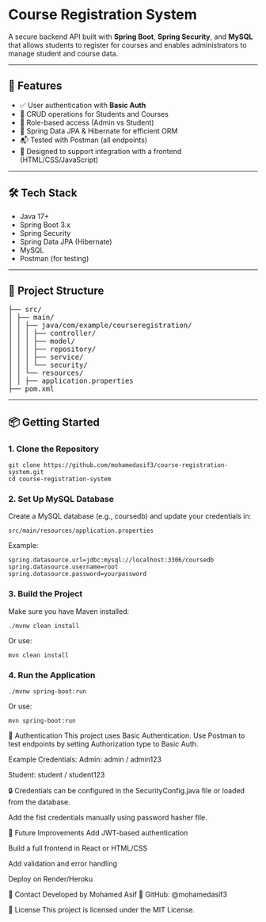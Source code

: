 # Course Registration System

A secure backend API built with **Spring Boot**, **Spring Security**, and **MySQL** that allows students to register for courses and enables administrators to manage student and course data.

---

## 🚀 Features

- ✅ User authentication with **Basic Auth**
- 🧾 CRUD operations for Students and Courses
- 🔐 Role-based access (Admin vs Student)
- 🔧 Spring Data JPA & Hibernate for efficient ORM
- 📬 Tested with Postman (all endpoints)
- 🔗 Designed to support integration with a frontend (HTML/CSS/JavaScript)

---

## 🛠️ Tech Stack

- Java 17+
- Spring Boot 3.x
- Spring Security
- Spring Data JPA (Hibernate)
- MySQL
- Postman (for testing)

---

## 📂 Project Structure
<pre>├── src/
│ ├── main/
│ │ ├── java/com/example/courseregistration/
│ │ │ ├── controller/
│ │ │ ├── model/
│ │ │ ├── repository/
│ │ │ ├── service/
│ │ │ └── security/
│ │ └── resources/
│ │ ├── application.properties
├── pom.xml </pre>


---

## 📦 Getting Started

### 1. Clone the Repository

```
git clone https://github.com/mohamedasif3/course-registration-system.git
cd course-registration-system
```

### 2. Set Up MySQL Database
Create a MySQL database (e.g., coursedb) and update your credentials in:

```
src/main/resources/application.properties
```
Example:

```
spring.datasource.url=jdbc:mysql://localhost:3306/coursedb
spring.datasource.username=root
spring.datasource.password=yourpassword

```

### 3. Build the Project
Make sure you have Maven installed:

```
./mvnw clean install
```
Or use:
```
mvn clean install
```
### 4. Run the Application
```
./mvnw spring-boot:run
```
Or use:
```
mvn spring-boot:run
```

🔐 Authentication
This project uses Basic Authentication. Use Postman to test endpoints by setting Authorization type to Basic Auth.

Example Credentials:
Admin: admin / admin123

Student: student / student123

🔒 Credentials can be configured in the SecurityConfig.java file or loaded from the database.

Add the fist credentials manually using password hasher file.


📌 Future Improvements
Add JWT-based authentication

Build a full frontend in React or HTML/CSS

Add validation and error handling

Deploy on Render/Heroku

📧 Contact
Developed by Mohamed Asif
🔗 GitHub: @mohamedasif3

📄 License
This project is licensed under the MIT License.
